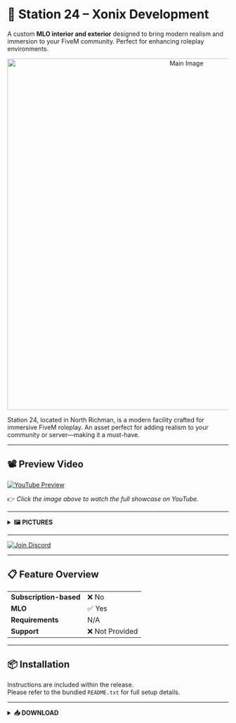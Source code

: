 # 🚒 Station 24 – Xonix Development

A custom **MLO interior and exterior** designed to bring modern realism and immersion to your FiveM community. Perfect for enhancing roleplay environments.

<p align="center">
  <img src="https://i.imgur.com/GbJiYR9.jpeg" alt="Main Image" width="800"/>
</p>

Station 24, located in North Richman, is a modern facility crafted for immersive FiveM roleplay. An asset perfect for adding realism to your community or server—making it a must-have.

---

## 📽️ Preview Video

[![YouTube Preview](https://img.youtube.com/vi/sn_8JHiAeSQ/0.jpg)](https://www.youtube.com/watch?v=sn_8JHiAeSQ)

👉 *Click the image above to watch the full showcase on YouTube.*

---

<details>
<summary><strong>🖼️ PICTURES</strong></summary>

<p float="left">
  <img src="https://i.imgur.com/KPTG2kz.jpeg" width="400"/>
  <img src="https://i.imgur.com/pfSl7yy.jpeg" width="400"/>
  <img src="https://i.imgur.com/YX9Wqkk.jpeg" width="400"/>
  <img src="https://i.imgur.com/YhENOkA.jpeg" width="400"/>
  <img src="https://imgur.com/KO3QhFy.jpeg" width="400"/>
  <img src="https://imgur.com/jOcIA5l.jpeg" width="400"/>
  <img src="https://i.imgur.com/iaHS6oa.jpeg" width="400"/>
  <img src="https://i.imgur.com/wYg62au.jpeg" width="400"/>
  <img src="https://i.imgur.com/MC9qEdr.jpeg" width="400"/>
  <img src="https://i.imgur.com/iqbEiHz.jpeg" width="400"/>
  <img src="https://i.imgur.com/dooNikU.jpeg" width="400"/>
  <img src="https://i.imgur.com/nts3X6e.jpeg" width="400"/>
</p>

</details>

---

[![Join Discord](https://img.shields.io/badge/Join%20Our-Discord-5865F2?style=for-the-badge&logo=discord&logoColor=white)](https://discord.gg/XbdFBz5)

---

## 📋 Feature Overview

|                        |                |
| ---------------------- | -------------- |
| **Subscription-based** | ❌ No           |
| **MLO**                | ✅ Yes          |
| **Requirements**       | N/A            |
| **Support**            | ❌ Not Provided |

---

## 📦 Installation

Instructions are included within the release.  
Please refer to the bundled `README.txt` for full setup details.

---

<details>
<summary><strong>📥 DOWNLOAD</strong></summary>

📦 [Station 24.zip](https://github.com/xonixdevelopment/station24/releases/download/station24-v1.0.0/Station24.zip) *(119 MB)*

</details>
